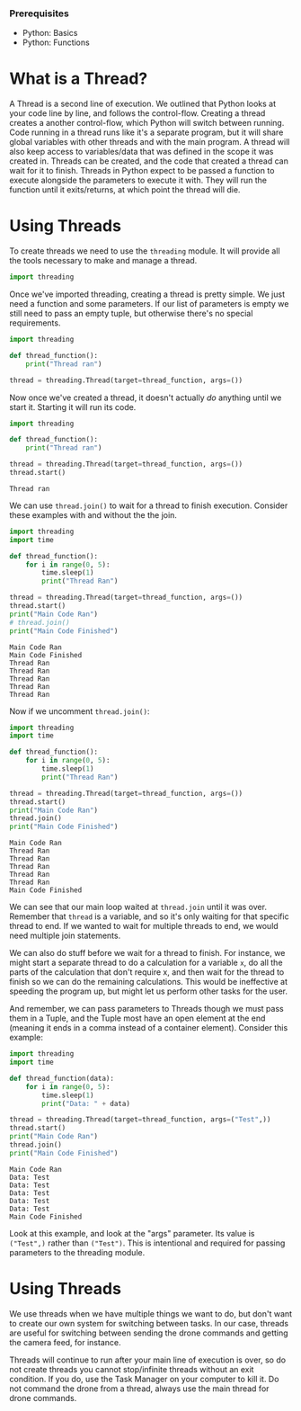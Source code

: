 ### Prerequisites
 - Python: Basics
 - Python: Functions

# What is a Thread?
A Thread is a second line of execution. We outlined that Python looks at your code line by line, and follows the control-flow. Creating a thread creates a another control-flow, which Python will switch between running. Code running in a thread runs like it's a separate program, but it will share global variables with other threads and with the main program. A thread will also keep access to variables/data that was defined in the scope it was created in. Threads can be created, and the code that created a thread can wait for it to finish. Threads in Python expect to be passed a function to execute alongside the parameters to execute it with. They will run the function until it exits/returns, at which point the thread will die. 

# Using Threads
To create threads we need to use the ```threading``` module. It will provide all the tools necessary to make and manage a thread. 

```Python
import threading
```

Once we've imported threading, creating a thread is pretty simple. We just need a function and some parameters. If our list of parameters is empty we still need to pass an empty tuple, but otherwise there's no special requirements. 

```Python
import threading

def thread_function():
    print("Thread ran")

thread = threading.Thread(target=thread_function, args=())
```

Now once we've created a thread, it doesn't actually *do* anything until we start it. Starting it will run its code. 

```Python
import threading

def thread_function():
    print("Thread ran")

thread = threading.Thread(target=thread_function, args=())
thread.start()
```
```text
Thread ran
```

We can use ```thread.join()``` to wait for a thread to finish execution. Consider these examples with and without the the join. 

```Python
import threading
import time

def thread_function():
    for i in range(0, 5):
        time.sleep(1)
        print("Thread Ran")

thread = threading.Thread(target=thread_function, args=())
thread.start()
print("Main Code Ran")
# thread.join()
print("Main Code Finished")
```
```text
Main Code Ran
Main Code Finished
Thread Ran
Thread Ran
Thread Ran
Thread Ran
Thread Ran
```

Now if we uncomment ```thread.join()```:
```Python
import threading
import time

def thread_function():
    for i in range(0, 5):
        time.sleep(1)
        print("Thread Ran")

thread = threading.Thread(target=thread_function, args=())
thread.start()
print("Main Code Ran")
thread.join()
print("Main Code Finished")
```
```text
Main Code Ran
Thread Ran
Thread Ran
Thread Ran
Thread Ran
Thread Ran
Main Code Finished
```

We can see that our main loop waited at ```thread.join``` until it was over. Remember that ```thread``` is a variable, and so it's only waiting for that specific thread to end. If we wanted to wait for multiple threads to end, we would need multiple join statements. 

We can also do stuff before we wait for a thread to finish. For instance, we might start a separate thread to do a calculation for a variable ```x```, do all the parts of the calculation that don't require x, and then wait for the thread to finish so we can do the remaining calculations. This would be ineffective at speeding the program up, but might let us perform other tasks for the user. 

And remember, we can pass parameters to Threads though we must pass them in a Tuple, and the Tuple most have an open element at the end (meaning it ends in a comma instead of a container element). Consider this example:

```Python
import threading
import time

def thread_function(data):
    for i in range(0, 5):
        time.sleep(1)
        print("Data: " + data)

thread = threading.Thread(target=thread_function, args=("Test",))
thread.start()
print("Main Code Ran")
thread.join()
print("Main Code Finished")
```
```text
Main Code Ran
Data: Test
Data: Test
Data: Test
Data: Test
Data: Test
Main Code Finished
```

Look at this example, and look at the "args" parameter. Its value is ```("Test",)``` rather than ```("Test")```. This is intentional and required for passing parameters to the threading module.

# Using Threads
We use threads when we have multiple things we want to do, but don't want to create our own system for switching between tasks. In our case, threads are useful for switching between sending the drone commands and getting the camera feed, for instance. 

Threads will continue to run after your main line of execution is over, so do not create threads you cannot stop/infinite threads without an exit condition. If you do, use the Task Manager on your computer to kill it. Do not command the drone from a thread, always use the main thread for drone commands. 
